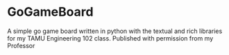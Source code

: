# GoGameBoard
A simple go game board written in python with the textual and rich libraries for my TAMU Engineering 102 class. Published with permission from my Professor

